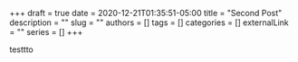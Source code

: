 +++ 
draft = true
date = 2020-12-21T01:35:51-05:00
title = "Second Post"
description = ""
slug = ""
authors = []
tags = []
categories = []
externalLink = ""
series = []
+++

testtto